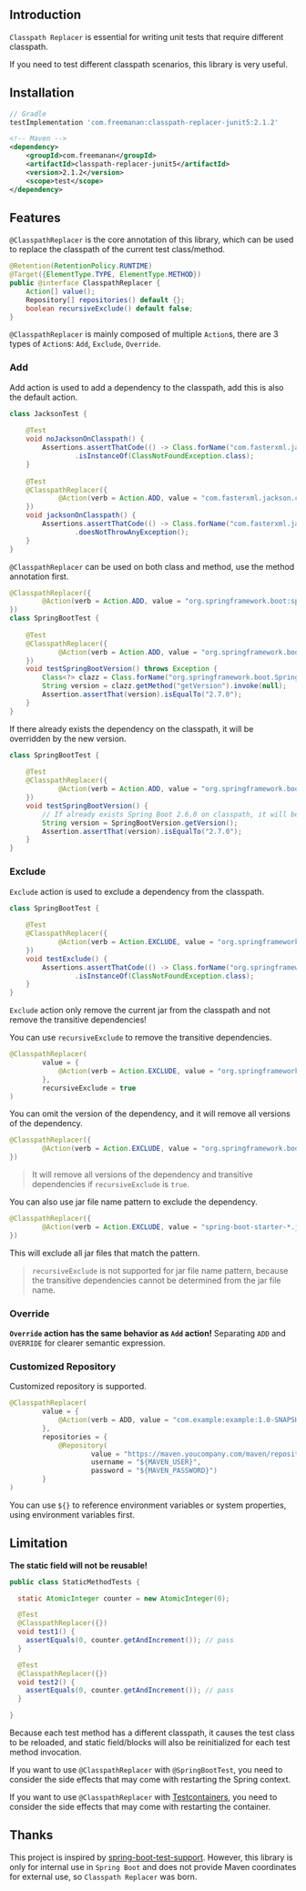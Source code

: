 ## Introduction

`Classpath Replacer` is essential for writing unit tests that require different classpath. 

If you need to test different classpath scenarios, this library is very useful.

## Installation

```groovy
// Gradle
testImplementation 'com.freemanan:classpath-replacer-junit5:2.1.2'
```

```xml
<!-- Maven -->
<dependency>
    <groupId>com.freemanan</groupId>
    <artifactId>classpath-replacer-junit5</artifactId>
    <version>2.1.2</version>
    <scope>test</scope>
</dependency>
```

## Features

`@ClasspathReplacer` is the core annotation of this library, which can be used to replace the classpath of the current test class/method.

```java
@Retention(RetentionPolicy.RUNTIME)
@Target({ElementType.TYPE, ElementType.METHOD})
public @interface ClasspathReplacer {
    Action[] value();
    Repository[] repositories() default {};
    boolean recursiveExclude() default false;
}
```

`@ClasspathReplacer` is mainly composed of multiple `Action`s, there are 3 types of `Action`s: `Add`, `Exclude`, `Override`.

### Add

Add action is used to add a dependency to the classpath, add this is also the default action.

```java
class JacksonTest {
    
    @Test
    void noJacksonOnClasspath() {
        Assertions.assertThatCode(() -> Class.forName("com.fasterxml.jackson.databind.ObjectMapper"))
                .isInstanceOf(ClassNotFoundException.class);
    }
    
    @Test
    @ClasspathReplacer({
            @Action(verb = Action.ADD, value = "com.fasterxml.jackson.core:jackson-databind:2.14.2"),
    })
    void jacksonOnClasspath() {
        Assertions.assertThatCode(() -> Class.forName("com.fasterxml.jackson.databind.ObjectMapper"))
                .doesNotThrowAnyException();
    }
}
```

`@ClasspathReplacer` can be used on both class and method, use the method annotation first.

```java
@ClasspathReplacer({
        @Action(verb = Action.ADD, value = "org.springframework.boot:spring-boot-starter:2.6.0"),
})
class SpringBootTest {
    
    @Test
    @ClasspathReplacer({
            @Action(verb = Action.ADD, value = "org.springframework.boot:spring-boot-starter:2.7.0"),
    })
    void testSpringBootVersion() throws Exception {
        Class<?> clazz = Class.forName("org.springframework.boot.SpringBootVersion");
        String version = clazz.getMethod("getVersion").invoke(null);
        Assertion.assertThat(version).isEqualTo("2.7.0");
    }
}
```

If there already exists the dependency on the classpath, it will be overridden by the new version.

```java
class SpringBootTest {
    
    @Test
    @ClasspathReplacer({
            @Action(verb = Action.ADD, value = "org.springframework.boot:spring-boot-starter:2.7.0"),
    })
    void testSpringBootVersion() {
        // If already exists Spring Boot 2.6.0 on classpath, it will be overridden by 2.7.0
        String version = SpringBootVersion.getVersion();
        Assertion.assertThat(version).isEqualTo("2.7.0");
    }
}
```

### Exclude

`Exclude` action is used to exclude a dependency from the classpath.

```java
class SpringBootTest {
    
    @Test
    @ClasspathReplacer({
            @Action(verb = Action.EXCLUDE, value = "org.springframework.boot:spring-boot-starter:2.7.0"),
    })
    void testExclude() {
        Assertions.assertThatCode(() -> Class.forName("org.springframework.boot.SpringBootVersion"))
                .isInstanceOf(ClassNotFoundException.class);
    }
}
```

`Exclude` action only remove the current jar from the classpath and not remove the transitive dependencies!

You can use `recursiveExclude` to remove the transitive dependencies.

```java
@ClasspathReplacer(
        value = {
            @Action(verb = Action.EXCLUDE, value = "org.springframework.boot:spring-boot-starter:2.7.0"),
        },
        recursiveExclude = true
)
```

You can omit the version of the dependency, and it will remove all versions of the dependency.

```java
@ClasspathReplacer({
        @Action(verb = Action.EXCLUDE, value = "org.springframework.boot:spring-boot-starter")
})
```

> It will remove all versions of the dependency and transitive dependencies if `recursiveExclude` is `true`.

You can also use jar file name pattern to exclude the dependency.

```java
@ClasspathReplacer({
        @Action(verb = Action.EXCLUDE, value = "spring-boot-starter-*.jar")
})
```

This will exclude all jar files that match the pattern.

> `recursiveExclude` is not supported for jar file name pattern, because the transitive dependencies cannot be determined from the jar file name.

### Override

**`Override` action has the same behavior as `Add` action!** Separating `ADD` and `OVERRIDE` for clearer semantic expression.

### Customized Repository

Customized repository is supported.

```java
@ClasspathReplacer(
        value = {
            @Action(verb = ADD, value = "com.example:example:1.0-SNAPSHOT"),
        },
        repositories = {
            @Repository(
                    value = "https://maven.youcompany.com/maven/repository/xxx",
                    username = "${MAVEN_USER}",
                    password = "${MAVEN_PASSWORD}")
        }
)
```

You can use `${}` to reference environment variables or system properties, using environment variables first.

## Limitation

**The static field will not be reusable!**

```java
public class StaticMethodTests {

  static AtomicInteger counter = new AtomicInteger(0);

  @Test
  @ClasspathReplacer({})
  void test1() {
    assertEquals(0, counter.getAndIncrement()); // pass
  }

  @Test
  @ClasspathReplacer({})
  void test2() {
    assertEquals(0, counter.getAndIncrement()); // pass
  }

}
```

Because each test method has a different classpath, it causes the test class to be reloaded, and static field/blocks will also be reinitialized for each test method invocation.

If you want to use `@ClasspathReplacer` with `@SpringBootTest`, you need to consider the side effects that may come with restarting the Spring context.

If you want to use `@ClasspathReplacer` with [Testcontainers](https://www.testcontainers.org/), you need to consider the side effects that may come with restarting the container.

## Thanks

This project is inspired
by [spring-boot-test-support](https://github.com/spring-projects/spring-boot/tree/main/spring-boot-project/spring-boot-tools/spring-boot-test-support).
However, this library is only for internal use in `Spring Boot` and does not provide Maven coordinates for external use,
so `Classpath Replacer` was born.
